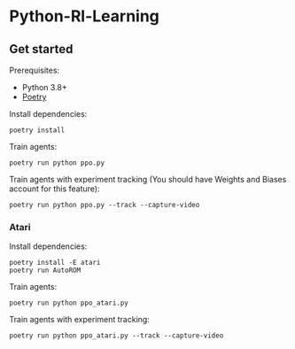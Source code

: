 # Python-Rl-Learning

## Get started

Prerequisites:
* Python 3.8+
* [Poetry](https://python-poetry.org)

Install dependencies:
```
poetry install
```

Train agents:
```
poetry run python ppo.py
```

Train agents with experiment tracking (You should have Weights and Biases account for this feature):
```
poetry run python ppo.py --track --capture-video
```

### Atari
Install dependencies:
```
poetry install -E atari
poetry run AutoROM
```
Train agents:
```
poetry run python ppo_atari.py
```
Train agents with experiment tracking:
```
poetry run python ppo_atari.py --track --capture-video
```
